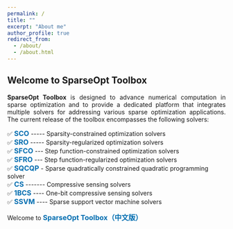 ```yaml
---
permalink: /
title: ""
excerpt: "About me"
author_profile: true
redirect_from: 
  - /about/
  - /about.html
---
```


<style>
a:link {
  text-decoration: none;
}

a:visited {
  text-decoration: none;
}

a:hover {
  text-decoration: underline;
}

a:active {
  text-decoration: underline;
}
</style>


## Welcome to SparseOpt Toolbox

<div style="text-align:justify">  
<b>SparseOpt Toolbox</b> is designed to advance numerical computation in sparse optimization and to provide a dedicated platform that integrates multiple solvers for addressing various sparse optimization applications. The current release of the toolbox encompasses the following solvers:
</div>

<p style="line-height: 2;"></p>

✅ <a style="font-size: 16px; font-weight: bold;color:#006DB0" href="https://sparseopt.github.io/SCO/" target="_blank">SCO</a> ----- Sparsity-constrained optimization solvers<br>
✅ <a style="font-size: 16px; font-weight: bold;color:#006DB0" href="https://sparseopt.github.io/SRO/" target="_blank">SRO</a> ----- Sparsity-regularized optimization solvers<br>
✅ <a style="font-size: 16px; font-weight: bold;color:#006DB0" href="https://sparseopt.github.io/SFCO/" target="_blank">SFCO</a> --- Step function-constrained optimization solvers<br>
✅ <a style="font-size: 16px; font-weight: bold;color:#006DB0" href="https://sparseopt.github.io/SFRO/" target="_blank">SFRO</a> --- Step function-regularized optimization solvers<br>
✅ <a style="font-size: 16px; font-weight: bold;color:#006DB0" href="https://sparseopt.github.io/SQCQP/" target="_blank">SQCQP</a> - Sparse quadratically constrained quadratic programming solver<br>
✅ <a style="font-size: 16px; font-weight: bold;color:#006DB0" href="https://sparseopt.github.io/CS/" target="_blank">CS</a> ------- Compressive sensing solvers<br>
✅ <a style="font-size: 16px; font-weight: bold;color:#006DB0" href="https://sparseopt.github.io/1BCS/" target="_blank">1BCS</a> ---- One-bit compressive sensing solvers<br>
✅ <a style="font-size: 16px; font-weight: bold;color:#006DB0" href="https://sparseopt.github.io/SSVM/" target="_blank">SSVM</a> ---- Sparse support vector machine solvers<br>

<p style="line-height: 2;"></p>
Welcome to <a style="font-size: 16px; font-weight: bold;color:#006DB0" href="https://sparseopt-cn.github.io" target="_blank">SparseOpt Toolbox（中文版）</a>

